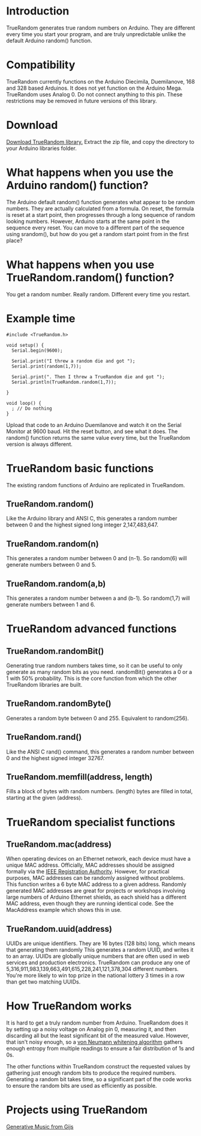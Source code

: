 # Introduction #
TrueRandom generates true random numbers on Arduino. They are different every time you start your program, and are truly unpredictable unlike the default Arduino random() function.

# Compatibility #
TrueRandom currently functions on the Arduino Diecimila, Duemilanove, 168 and 328 based Arduinos. It does not yet function on the Arduino Mega. TrueRandom uses Analog 0. Do not connect anything to this pin. These restrictions may be removed in future versions of this library.

# Download #
[Download TrueRandom library.](http://tinkerit.googlecode.com/files/TrueRandom.zip) Extract the zip file, and copy the directory to your Arduino libraries folder.

# What happens when you use the Arduino random() function? #
The Arduino default random() function generates what appear to be random numbers. They are actually calculated from a formula. On reset, the formula is reset at a start point, then progresses through a long sequence of random looking numbers. However, Arduino starts at the same point in the sequence every reset. You can move to a different part of the sequence using srandom(), but how do you get a random start point from in the first place?

# What happens when you use TrueRandom.random() function? #
You get a random number. Really random. Different every time you restart.

# Example time #
```
#include <TrueRandom.h>

void setup() {
  Serial.begin(9600);

  Serial.print("I threw a random die and got ");
  Serial.print(random(1,7));

  Serial.print(". Then I threw a TrueRandom die and got ");
  Serial.println(TrueRandom.random(1,7));

}

void loop() {
  ; // Do nothing
}
```

Upload that code to an Arduino Duemilanove and watch it on the Serial Monitor at 9600 baud. Hit the reset button, and see what it does. The random() function returns the same value every time, but the TrueRandom version is always different.

# TrueRandom basic functions #
The existing random functions of Arduino are replicated in TrueRandom.

## TrueRandom.random() ##
Like the Arduino library and ANSI C, this generates a random number between 0 and the highest signed long integer 2,147,483,647.

## TrueRandom.random(n) ##
This generates a random number between 0 and (n-1). So random(6) will generate numbers between 0 and 5.

## TrueRandom.random(a,b) ##
This generates a random number between a and (b-1). So random(1,7) will generate numbers between 1 and 6.

# TrueRandom advanced functions #
## TrueRandom.randomBit() ##
Generating true random numbers takes time, so it can be useful to only generate as many random bits as you need. randomBit() generates a 0 or a 1 with 50% probability. This is the core function from which the other TrueRandom libraries are built.

## TrueRandom.randomByte() ##
Generates a random byte between 0 and 255. Equivalent to random(256).

## TrueRandom.rand() ##
Like the ANSI C rand() command, this generates a random number between 0 and the highest signed integer 32767.

## TrueRandom.memfill(address, length) ##
Fills a block of bytes with random numbers. (length) bytes are filled in total, starting at the given (address).

# TrueRandom specialist functions #
## TrueRandom.mac(address) ##
When operating devices on an Ethernet network, each device must have a unique MAC address. Officially, MAC addresses should be assigned formally via the [IEEE Registration Authority](http://standards.ieee.org/regauth/index.html). However, for practical purposes, MAC addresses can be randomly assigned without problems. This function writes a 6 byte MAC address to a given address. Randomly generated MAC addresses are great for projects or workshops involving large numbers of Arduino Ethernet shields, as each shield has a different MAC address, even though they are running identical code. See the MacAddress example which shows this in use.

## TrueRandom.uuid(address) ##
UUIDs are unique identifiers. They are 16 bytes (128 bits) long, which means that generating them randomly This generates a random UUID, and writes it to an array. UUIDs are globally unique numbers that are often used in web services and production electronics. TrueRandom can produce any one of 5,316,911,983,139,663,491,615,228,241,121,378,304 different numbers. You're more likely to win top prize in the national lottery 3 times in a row than get two matching UUIDs.

# How TrueRandom works #
It is hard to get a truly random number from Arduino. TrueRandom does it by setting up a noisy voltage on Analog pin 0, measuring it, and then discarding all but the least significant bit of the measured value. However, that isn't noisy enough, so a [von Neumann whitening algorithm](http://en.wikipedia.org/wiki/Hardware_random_number_generator) gathers enough entropy from multiple readings to ensure a fair distribution of 1s and 0s.

The other functions within TrueRandom construct the requested values by gathering just enough random bits to produce the required numbers. Generating a random bit takes time, so a significant part of the code works to ensure the random bits are used as efficiently as possible.

# Projects using TrueRandom #
[Generative Music from Gijs](http://gieskes.nl/undefined/prepared-gameboy/?f=generative)